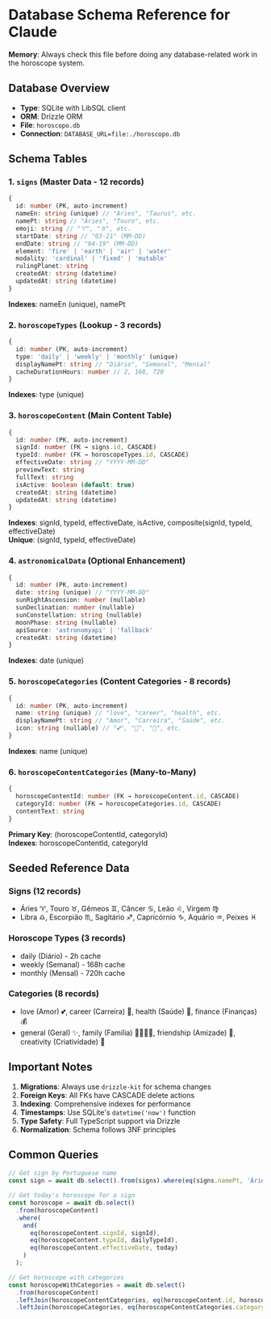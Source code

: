 # Database Schema Reference for Claude

**Memory**: Always check this file before doing any database-related work in the horoscope system.

## Database Overview
- **Type**: SQLite with LibSQL client
- **ORM**: Drizzle ORM
- **File**: `horoscopo.db`
- **Connection**: `DATABASE_URL=file:./horoscopo.db`

## Schema Tables

### 1. `signs` (Master Data - 12 records)
```typescript
{
  id: number (PK, auto-increment)
  nameEn: string (unique) // "Aries", "Taurus", etc.
  namePt: string // "Áries", "Touro", etc.
  emoji: string // "♈", "♉", etc.
  startDate: string // "03-21" (MM-DD)
  endDate: string // "04-19" (MM-DD)
  element: 'fire' | 'earth' | 'air' | 'water'
  modality: 'cardinal' | 'fixed' | 'mutable'
  rulingPlanet: string
  createdAt: string (datetime)
  updatedAt: string (datetime)
}
```
**Indexes**: nameEn (unique), namePt

### 2. `horoscopeTypes` (Lookup - 3 records)
```typescript
{
  id: number (PK, auto-increment)
  type: 'daily' | 'weekly' | 'monthly' (unique)
  displayNamePt: string // "Diário", "Semanal", "Mensal"
  cacheDurationHours: number // 2, 168, 720
}
```
**Indexes**: type (unique)

### 3. `horoscopeContent` (Main Content Table)
```typescript
{
  id: number (PK, auto-increment)
  signId: number (FK → signs.id, CASCADE)
  typeId: number (FK → horoscopeTypes.id, CASCADE)
  effectiveDate: string // "YYYY-MM-DD"
  previewText: string
  fullText: string
  isActive: boolean (default: true)
  createdAt: string (datetime)
  updatedAt: string (datetime)
}
```
**Indexes**: signId, typeId, effectiveDate, isActive, composite(signId, typeId, effectiveDate)  
**Unique**: (signId, typeId, effectiveDate)

### 4. `astronomicalData` (Optional Enhancement)
```typescript
{
  id: number (PK, auto-increment)
  date: string (unique) // "YYYY-MM-DD"
  sunRightAscension: number (nullable)
  sunDeclination: number (nullable)
  sunConstellation: string (nullable)
  moonPhase: string (nullable)
  apiSource: 'astronomyapi' | 'fallback'
  createdAt: string (datetime)
}
```
**Indexes**: date (unique)

### 5. `horoscopeCategories` (Content Categories - 8 records)
```typescript
{
  id: number (PK, auto-increment)
  name: string (unique) // "love", "career", "health", etc.
  displayNamePt: string // "Amor", "Carreira", "Saúde", etc.
  icon: string (nullable) // "💕", "💼", "💚", etc.
}
```
**Indexes**: name (unique)

### 6. `horoscopeContentCategories` (Many-to-Many)
```typescript
{
  horoscopeContentId: number (FK → horoscopeContent.id, CASCADE)
  categoryId: number (FK → horoscopeCategories.id, CASCADE)
  contentText: string
}
```
**Primary Key**: (horoscopeContentId, categoryId)  
**Indexes**: horoscopeContentId, categoryId

## Seeded Reference Data

### Signs (12 records)
- Áries ♈, Touro ♉, Gêmeos ♊, Câncer ♋, Leão ♌, Virgem ♍
- Libra ♎, Escorpião ♏, Sagitário ♐, Capricórnio ♑, Aquário ♒, Peixes ♓

### Horoscope Types (3 records)
- daily (Diário) - 2h cache
- weekly (Semanal) - 168h cache  
- monthly (Mensal) - 720h cache

### Categories (8 records)
- love (Amor) 💕, career (Carreira) 💼, health (Saúde) 💚, finance (Finanças) 💰
- general (Geral) ✨, family (Família) 👨‍👩‍👧‍👦, friendship (Amizade) 🤝, creativity (Criatividade) 🎨

## Important Notes

1. **Migrations**: Always use `drizzle-kit` for schema changes
2. **Foreign Keys**: All FKs have CASCADE delete actions
3. **Indexing**: Comprehensive indexes for performance
4. **Timestamps**: Use SQLite's `datetime('now')` function
5. **Type Safety**: Full TypeScript support via Drizzle
6. **Normalization**: Schema follows 3NF principles

## Common Queries

```typescript
// Get sign by Portuguese name
const sign = await db.select().from(signs).where(eq(signs.namePt, 'Áries'));

// Get today's horoscope for a sign
const horoscope = await db.select()
  .from(horoscopeContent)
  .where(
    and(
      eq(horoscopeContent.signId, signId),
      eq(horoscopeContent.typeId, dailyTypeId),
      eq(horoscopeContent.effectiveDate, today)
    )
  );

// Get horoscope with categories
const horoscopeWithCategories = await db.select()
  .from(horoscopeContent)
  .leftJoin(horoscopeContentCategories, eq(horoscopeContent.id, horoscopeContentCategories.horoscopeContentId))
  .leftJoin(horoscopeCategories, eq(horoscopeContentCategories.categoryId, horoscopeCategories.id));
```